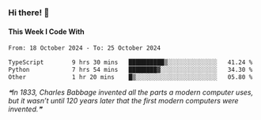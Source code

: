 ### Hi there! 👋

#### This Week I Code With
<!--START_SECTION:waka-->

```txt
From: 18 October 2024 - To: 25 October 2024

TypeScript        9 hrs 30 mins   ██████████▒░░░░░░░░░░░░░░   41.24 %
Python            7 hrs 54 mins   ████████▓░░░░░░░░░░░░░░░░   34.30 %
Other             1 hr 20 mins    █▒░░░░░░░░░░░░░░░░░░░░░░░   05.80 %
```

<!--END_SECTION:waka-->

<!--STARTS_HERE_QUOTE_README-->
<i>❝In 1833, Charles Babbage invented all the parts a modern computer uses, but it wasn’t until 120 years later that the first modern computers were invented.❞</i>
<!--ENDS_HERE_QUOTE_README-->
